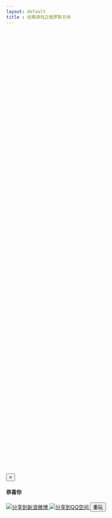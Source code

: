 ```yaml
---
layout: default
title : 经典游戏之俄罗斯方块
---
```


<p style="padding: 0px;margin: 0px;">
<link rel="stylesheet" href="./tetris.css" type="text/css" />
</p>
<div id="tetris">
</div>
<div class="right-ad">
<!-- 300 x 600 -->
<ins class="adsbygoogle"
     style="display:inline-block;width:300px;height:600px"
     data-ad-client="ca-pub-2326969899478823"
     data-ad-slot="1758482399"></ins>
<script>
(adsbygoogle = window.adsbygoogle || []).push({});
</script>
</div>
<div class="left-ad">
<!-- 300 x 600 -->
<ins class="adsbygoogle"
     style="display:inline-block;width:300px;height:600px"
     data-ad-client="ca-pub-2326969899478823"
     data-ad-slot="1758482399"></ins>
<script>(adsbygoogle = window.adsbygoogle || []).push({});</script>
</div>
<div class="modal fade" id="myModal" tabindex="-1" role="dialog" aria-labelledby="myModalLabel" aria-hidden="true">
    <div class="modal-dialog">
    <div class="modal-content">
    <div class="modal-header">
    <button type="button" class="close" data-dismiss="modal" aria-hidden="true">×</button>
    <h4 class="modal-title">
    <strong>恭喜你</strong>
    </h4>
    </div>
    <div class="modal-body">
    <p></p>
    </div>
    <div class="modal-footer">
        <a href="" class="btn game-fenxiang game-fenxiang-weibo"  target="_blank" >
            <img src="http://www.sinaimg.cn/blog/developer/wiki/LOGO_16x16.png" alt="分享到新浪微博" >
        </a>
        <a href="" class="btn game-fenxiang game-fenxiang-qzone"  target="_blank" >
            <img src="http://qzonestyle.gtimg.cn/ac/qzone_v5/app/app_share/qz_logo.png" alt="分享到QQ空间" />
        </a>
		<button type="button" class="btn btn-danger " data-dismiss="modal">重玩</button>
		</div>
    </div>
    </div>
</div>

<script>
tk.comment.isHaveComment = false;
tk.loadJSFile("./tetris.js?t=" + tk.time());

if(tk.isMobile.any()){
    tk.ad.isLoadGoogleJs = false;
    tk.ad.isShowPageFoot = false;
    
    function lad(){
    	$(".ad-page-footer").hide();
       tk.ad.showPageFoot("ad-page-footer", "320-50", true);
       $(".ad-page-footer").show();
    }
    jQuery(document).ready(function(){
    	tk.ad.showPageFoot("ad-page-footer","320-50" ,true);
    	$(".ad-page-footer").show();
        tk.ad.loadGoogleJs(true);
       // setTimeout(function(){lad();}, 1000 * 60 *2);
    });
}


function setWeiBo(shareUrl, title, $dom){
    var url = "http://v.t.sina.com.cn/share/share.php?url="+encodeURI(shareUrl)+"&title="+encodeURI(title)+"&appkey=2924220432 &searchPic=false";
    $dom.attr("href", url);
}

function setQzone(shareUrl, title, $dom){
    var url = "http://sns.qzone.qq.com/cgi-bin/qzshare/cgi_qzshare_onekey?url="+shareUrl+"#0-qzone-1-68767-d020d2d2a4e8d1a374a433f596ad1440&title=经典游戏之俄罗斯方块&desc="+title+"&summary="+title+"&site=http://github.tiankonguse.com";
    $dom.attr("href", url);
}

function showMessage(score, cb) {
    var $message = $("#myModal");
    var shareUrl = "http://github.tiankonguse.com/project/tetris/";

    
    var title = "俄罗斯方块我轻松达到"+score+"分，你能打败我吗？快来挑战我吧？";
    var bodyText = "恭喜你，获得了" + score + "高分，分享给好友？";
    
    if(typeof WeixinJSBridge == 'undefined'){
        setWeiBo(shareUrl, title, $(".game-fenxiang-weibo"));
        setQzone(shareUrl, title, $(".game-fenxiang-qzone"));
    }else{
        $("#game-fenxiang").hide();
        document.title = "俄罗斯方块我轻松达到"+score+"分，你能打败我吗？快来挑战我吧？";
    }
    $message.find(".modal-body>p").text(bodyText);
    $message.modal("show");
    if (cb) {
		$message.on("hidden.bs.modal", cb);
    }
}

(function() {
    var tetris = new TK.Tetris();
    var cw,ch, oneSize, pad = 1, canvasWidth, canvasHeight,w,h, one;
    
    w =  tk.min($(window).width(), screen.width, screen.availWidth);
    h =  tk.min($(window).height(), screen.height, screen.availHeight);
    var tetrisPad = 0;
    var menuHeight = 38;
    var menuPad = 15;
    var adHeight = 50;
    var boadWidth = 2;
    h -= boadWidth;
    
    //fix QQ bug
    if(tk.isMobile.QQ()){
        h -= 2;
        $("#tetris").css("border", "0px");
    }
    
    var widthNum = 10;
    
    if(tk.isMobile.any()){
        h -= menuHeight;
        tetrisPad += menuHeight;
        h -= adHeight;
        
        if(w > 754){
            h -= menuPad;
            tetrisPad += menuPad;
            
            $(".right-ad,.left-ad").hide();
            w -= 500;
            h -= 150;
            widthNum = 15;
        }
        oneSize = parseInt(w * 0.7 / widthNum);
        cw = oneSize * widthNum;
        ch = oneSize * parseInt(h/oneSize);
        //tetrisPad += (h - ch);
        $("#tetris").css("width", w+"px");
        
        $("#tetris").css("padding-top", tetrisPad+"px");
    }else{
        if(w < 1400){
            w -= 700;
            h -= 150;
            oneSize = parseInt(w * 0.7 / widthNum);
            cw = oneSize * widthNum;
            ch = oneSize * parseInt(h/oneSize);
            
            $("#tetris").css("height", h+"px");
            $("#tetris").css("width", w+"px");
        }else{
            pad = 2;
            ch = 800;
            cw = 400;
            oneSize = 40;
            w = 700;
        }
    }
    
   tetris.init({
        canvasHeight : ch,
        canvasWidth : cw,
        pSize : oneSize,
        next_shap_pad : pad,
        dom : $("#tetris"),
        style : {
            "canvas" :{
                "width" : cw + "px",
                "height" : ch + "px"
            },
            "info" :{
                "width" : (w-cw) + "px",
                "height" : ch + "px"
            },
            "next_shape" : {
                "padding-bottom" : (oneSize * 3 + 10) + "px"
            }
        },
        callback : function(score){
            showMessage(score, function(){
                location.href = location.href;
            });
        }
    });
})();

</script>

